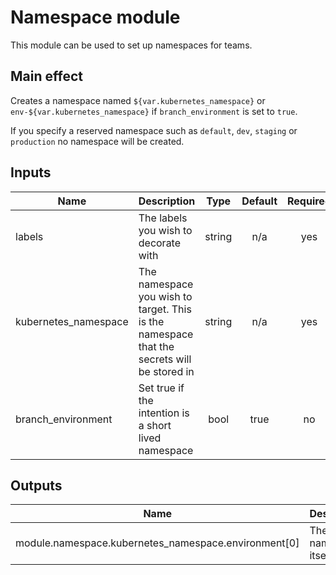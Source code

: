 # Namespace module

This module can be used to set up namespaces for teams.

## Main effect

Creates a namespace named `${var.kubernetes_namespace}` or `env-${var.kubernetes_namespace}` if `branch_environment` is set to `true`.

If you specify a reserved namespace such as `default`, `dev`, `staging` or `production` no namespace will be created.

## Inputs

| Name | Description | Type | Default | Required |
|------|-------------|:----:|:-----:|:-----:|
| labels | The labels you wish to decorate with | string | n/a | yes |
| kubernetes_namespace | The namespace you wish to target. This is the namespace that the secrets will be stored in | string | n/a | yes |
| branch_environment | Set true if the intention is a short lived namespace | bool | true | no |

## Outputs

| Name | Description |
|------|-------------|
| module.namespace.kubernetes_namespace.environment[0] | The namespace itself |
